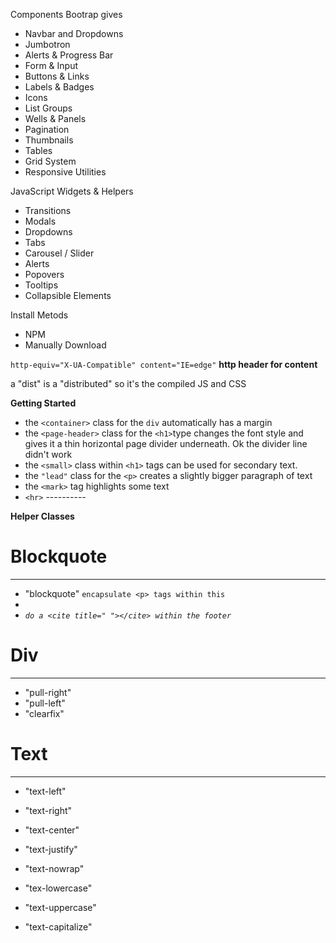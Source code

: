 
Components Bootrap gives
- Navbar and Dropdowns
- Jumbotron
- Alerts & Progress Bar
- Form & Input
- Buttons & Links
- Labels & Badges
- Icons
- List Groups
- Wells & Panels
- Pagination
- Thumbnails
- Tables
- Grid System
- Responsive Utilities

JavaScript Widgets & Helpers
- Transitions
- Modals
- Dropdowns
- Tabs
- Carousel / Slider
- Alerts
- Popovers
- Tooltips
- Collapsible Elements

Install Metods
- NPM
- Manually Download



`http-equiv="X-UA-Compatible" content="IE=edge"`
**http header for content**

a "dist" is a "distributed" so it's the compiled JS and CSS

**Getting Started**
 -  the  `<container>` class for the  `div` automatically has a margin
 - the `<page-header>` class for the `<h1>`type changes the font style and gives it a thin horizontal page divider underneath. Ok the divider line didn't work
 - the `<small>` class within `<h1>` tags can be used for secondary text.
 - the `"lead"` class for the `<p>` creates a slightly bigger paragraph of text
 - the `<mark>` tag highlights some text
 - `<hr>` ----------
 
 **Helper Classes**

# Blockquote
----------
 
- "blockquote" `encapsulate <p> tags within this`
- <footer>
- <cite> `do a <cite title=" "></cite> within the footer`


# Div 
----------
- "pull-right"
- "pull-left"
- "clearfix"
 
 
# Text 
 ----------
 - "text-left" 
 - "text-right" 
 - "text-center" 
 - "text-justify"
 - "text-nowrap"
 
 - "tex-lowercase"
 - "text-uppercase"
 - "text-capitalize"
 
 
 
 
 